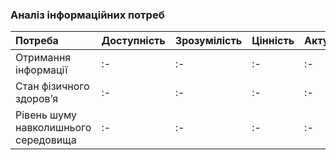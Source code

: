 ### Аналіз інформаційних потреб

|Потреба|Доступність|Зрозумілість|Цінність|Актуальність|
|:-     |:-         |:-          |:-      |:-          |
|Отримання інформації  |:-         |:-          |:-      |:-          |
|Стан фізичного здоровʼя  |:-         |:-          |:-      |:-          |
|Рівень шуму навколишнього середовища |:-         |:-          |:-      |:-          |
